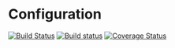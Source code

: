 # Configuration

[![Build Status](https://travis-ci.org/klapuch/Configuration.svg?branch=master)](https://travis-ci.org/klapuch/Configuration) [![Build status](https://ci.appveyor.com/api/projects/status/tnly5f6l8udrlr6y/branch/master?svg=true)](https://ci.appveyor.com/project/facedown/configuration/branch/master) [![Coverage Status](https://coveralls.io/repos/github/klapuch/Configuration/badge.svg?branch=master)](https://coveralls.io/github/klapuch/Configuration?branch=master)
